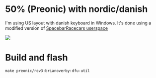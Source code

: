 # 50% (Preonic) with nordic/danish
I'm using US layout with danish keyboard in Windows. It's done using a modified version of [SpacebarRacecars userspace](https://github.com/qmk/qmk_firmware/tree/master/users/spacebarracecar)

![](http://brianoverby.dk/files/keymap_preonic.png)

# Build and flash
    make preonic/rev3:brianoverby:dfu-util
